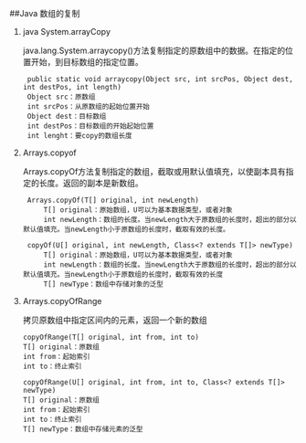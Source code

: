 ##Java 数组的复制
1. java System.arrayCopy

	java.lang.System.arraycopy()方法复制指定的原数组中的数据。在指定的位置开始，到目标数组的指定位置。
		
		public static void arraycopy(Object src, int srcPos, Object dest, int destPos, int length)
		Object src：原数组
		int srcPos：从原数组的起始位置开始
		Object dest：目标数组
		int destPos：目标数组的开始起始位置
		int lenght：要copy的数组长度
2. Arrays.copyof
	
	Arrays.copyOf方法复制指定的数组，截取或用默认值填充，以使副本具有指定的长度。返回的副本是新数组。

		Arrays.copyOf(T[] original, int newLength)
			T[] original：原始数组，U可以为基本数据类型，或者对象
			int newLength：数组的长度。当newLength大于原数组的长度时，超出的部分以默认值填充。当newLength小于原数组的长度时，截取有效的长度。

		copyOf(U[] original, int newLength, Class<? extends T[]> newType)
			T[] original：原始数组，U可以为基本数据类型，或者对象
			int newLength：数组的长度。当newLength大于原数组的长度时，超出的部分以默认值填充。当newLength小于原数组的长度时，截取有效的长度
			T[] newType：数组中存储对象的泛型

3. 	Arrays.copyOfRange
	
	拷贝原数组中指定区间内的元素，返回一个新的数组
	
		copyOfRange(T[] original, int from, int to)
		T[] original：原数组
		int from：起始索引
		int to：终止索引

		copyOfRange(U[] original, int from, int to, Class<? extends T[]> newType)
		T[] original：原数组
		int from：起始索引
		int to：终止索引
		T[] newType：数组中存储元素的泛型
	